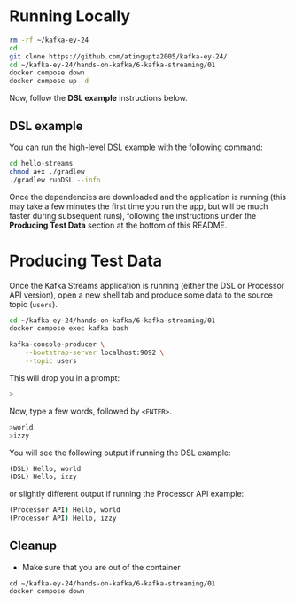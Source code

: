 # Running Locally
```sh
rm -rf ~/kafka-ey-24
cd
git clone https://github.com/atingupta2005/kafka-ey-24/
cd ~/kafka-ey-24/hands-on-kafka/6-kafka-streaming/01
docker compose down
docker compose up -d
```

Now, follow the **DSL example** instructions below.

## DSL example

You can run the high-level DSL example with the following command:
```sh
cd hello-streams
chmod a+x ./gradlew
./gradlew runDSL --info
```

Once the dependencies are downloaded and the application is running (this may take a few minutes the first time you run the app, but will be much faster during subsequent runs), following the instructions under the __Producing Test Data__ section at the bottom of this README.

# Producing Test Data
Once the Kafka Streams application is running (either the DSL or Processor API version), open a new shell tab and produce some data to the source topic (`users`).

```sh
cd ~/kafka-ey-24/hands-on-kafka/6-kafka-streaming/01
docker compose exec kafka bash

kafka-console-producer \
    --bootstrap-server localhost:9092 \
    --topic users
```

This will drop you in a prompt:

```sh
>
```

Now, type a few words, followed by `<ENTER>`.

```sh
>world
>izzy
```

You will see the following output if running the DSL example:
```sh
(DSL) Hello, world
(DSL) Hello, izzy
```

or slightly different output if running the Processor API example:
```sh
(Processor API) Hello, world
(Processor API) Hello, izzy
```

## Cleanup
- Make sure that you are out of the container
```
cd ~/kafka-ey-24/hands-on-kafka/6-kafka-streaming/01
docker compose down
```